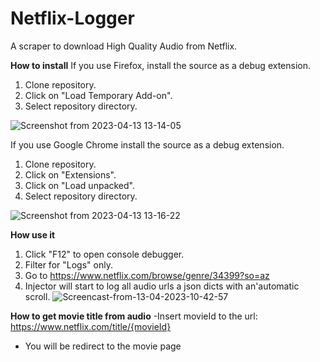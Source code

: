 # Netflix-Logger
A scraper to download High Quality Audio from Netflix.

**How to install**
If you use Firefox, install the source as a debug extension.
1. Clone repository.
2. Click on "Load Temporary Add-on".
3. Select repository directory.

![Screenshot from 2023-04-13 13-14-05](https://user-images.githubusercontent.com/94486728/231741939-33f0a409-68c2-4e58-93b1-d73665365774.png)

If you use Google Chrome install the source as a debug extension.
1. Clone repository.
2. Click on "Extensions".
3. Click on "Load unpacked".
4. Select repository directory.

![Screenshot from 2023-04-13 13-16-22](https://user-images.githubusercontent.com/94486728/231742512-d13cccac-19f4-418e-8d13-0be90fe5b754.png)


**How use it**
1. Click "F12" to open console debugger.
2. Filter for "Logs" only.
3. Go to https://www.netflix.com/browse/genre/34399?so=az
4. Injector will start to log all audio urls a json dicts with an'automatic scroll.
![Screencast-from-13-04-2023-10-42-57](https://user-images.githubusercontent.com/94486728/231745882-4739c2fb-192f-4e15-9cdb-996cac0194f2.gif)


**How to get movie title from audio**
-Insert movieId to the url:
    https://www.netflix.com/title/{movieId}
- You will be redirect to the movie page
